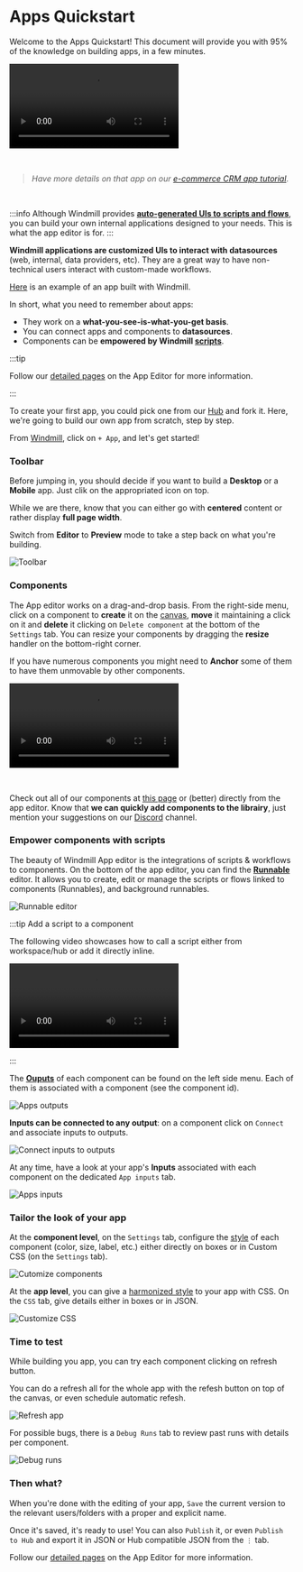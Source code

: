 # Apps Quickstart

Welcome to the Apps Quickstart! This document will provide you with 95% of the knowledge on building apps, in a few minutes.

<video
    className="border-2 rounded-xl object-cover w-full h-full"
    autoPlay
    loop
    controls
    id="main-video"
    src="/videos/app_editor_fast.mp4"
/>

<br/>

> _Have more details on that app on our [e-commerce CRM app tutorial](../../apps/7_app_e-commerce.md)_.

<br/>

:::info
Although Windmill provides **[auto-generated UIs to scripts and flows](../../core_concepts/6_auto_generated_uis/index.md)**, you can build your own internal applications designed to your needs. This is what the app editor is for.
:::

**Windmill applications are customized UIs to interact with datasources** (web, internal, data providers, etc). They are a great way to have non-technical users interact with custom-made workflows.

[Here](https://hub.windmill.dev/apps/3/crm) is an example of an app built with Windmill.

In short, what you need to remember about apps:
- They work on a **what-you-see-is-what-you-get basis**.
- You can connect apps and components to **datasources**.
- Components can be **empowered by Windmill [scripts](https://docs.windmill.dev/docs/getting_started/scripts_quickstart/typescript)**.

:::tip

Follow our [detailed pages](../../apps/0_app_editor.md) on the App Editor for more information.

:::


To create your first app, you could pick one from our [Hub](https://hub.windmill.dev/apps) and fork it. Here, we're going to build our own app from scratch, step by step.

From [Windmill](https://app.windmill.dev/user/login), click on `+ App`, and let's get started!

### Toolbar

Before jumping in, you should decide if you want to build a **Desktop** or a **Mobile** app. Just clik on the appropriated icon on top.

While we are there, know that you can either go with **centered** content or rather display **full page width**.

Switch from **Editor** to **Preview** mode to take a step back on what you're building.

![Toolbar](./toolbar.png)


### Components

The App editor works on a drag-and-drop basis. From the right-side menu, click on a component to **create** it on the [canvas](https://docs.windmill.dev/docs/apps/app_canvas/), **move** it maintaining a click on it and **delete** it clicking on `Delete component` at the bottom of the `Settings` tab. You can resize your components by dragging the **resize** handler on the bottom-right corner.

If you have numerous components you might need to **Anchor** some of them to have them unmovable by other components.



<video
    className="border-2 rounded-xl object-cover w-full h-full"
    autoPlay
    loop
    controls
    id="main-video"
    src="/videos/component-moving.mp4"
/>

<!-- This video is supposed to be sync with new main after Faton did his PR to fix it on the Canvas docs page -->


<br/>

Check out all of our components at [this page](https://docs.windmill.dev/docs/apps/app_component_library) or (better) directly from the app editor. Know that **we can quickly add components to the librairy**, just mention your suggestions on our [Discord](https://discord.com/invite/V7PM2YHsPB) channel.


### Empower components with scripts

The beauty of Windmill App editor is the integrations of scripts & workflows to components. On the bottom of the app editor, you can find the **[Runnable](https://docs.windmill.dev/docs/apps/app-runnable)** editor. It allows you to create, edit or manage the scripts or flows linked to components (Runnables), and background runnables.

![Runnable editor](./apps_runnables.png)

:::tip Add a script to a component

The following video showcases how to call a script either from workspace/hub or add it directly inline.
<br/>

<video
    className="border-2 rounded-xl object-cover w-full h-full"
    autoPlay
    loop
    controls
    id="main-video"
    src="/videos/script_and_flows_components.mp4"
/>

:::

The **[Ouputs](https://docs.windmill.dev/docs/apps/app_outputs)** of each component can be found on the left side menu. Each of them is associated with a component (see the component id).

![Apps outputs](./apps_ouputs.png)


**Inputs can be connected to any output**: on a component click on `Connect` and associate inputs to outputs.

![Connect inputs to outputs](./connect_inputs_outputs.png)


At any time, have a look at your app's **Inputs** associated with each component on the dedicated `App inputs` tab.

![Apps inputs](./apps_inputs.png)



### Tailor the look of your app

At the **component level**, on the `Settings` tab, configure the [style](../../apps/8_app_styling.md) of each component (color, size, label, etc.) either directly on boxes or in Custom CSS (on the `Settings` tab).

![Cutomize components](./customize_component.png)


At the **app level**, you can give a [harmonized style](../../apps/8_app_styling.md#global-styling) to your app with CSS. On the `CSS` tab, give details either in boxes or in JSON.

![Customize CSS](./customize_css.png)

### Time to test

While building you app, you can try each component clicking on refresh button.

You can do a refresh all for the whole app with the refesh button on top of the canvas, or even schedule automatic refesh.

![Refresh app](./refresh_app.png)

For possible bugs, there is a `Debug Runs` tab to review past runs with details per component.

![Debug runs](./debug_runs.png)


### Then what?

When you're done with the editing of your app, `Save` the current version to the relevant users/folders with a proper and explicit name.

Once it's saved, it's ready to use! You can also `Publish` it, or even `Publish to Hub` and export it in JSON or Hub compatible JSON from the `⋮` tab.

Follow our [detailed pages](../../apps/0_app_editor.md) on the App Editor for more information.